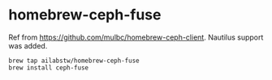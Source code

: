 # homebrew-ceph-fuse

Ref from https://github.com/mulbc/homebrew-ceph-client. Nautilus support was added.

```
brew tap ailabstw/homebrew-ceph-fuse
brew install ceph-fuse
```
